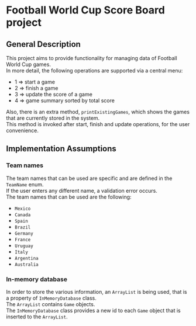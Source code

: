 # Football World Cup Score Board project

## General Description

This project aims to provide functionality for managing data of Football World Cup games. <br/>
In more detail, the following operations are supported via a central menu:
- 1 => start a game
- 2 => finish a game
- 3 => update the score of a game
- 4 => game summary sorted by total score

Also, there is an extra method, `printExistingGames`, which shows the games that are currently stored in the system. <br/>
This method is invoked after start, finish and update operations, for the user convenience.

## Implementation Assumptions
### Team names
The team names that can be used are specific and are defined in the `TeamName` enum. <br/>
If the user enters any different name, a validation error occurs. <br/>
The team names that can be used are the following:
- `Mexico`
- `Canada`
- `Spain`
- `Brazil`
- `Germany`
- `France`
- `Uruguay`
- `Italy`
- `Argentina`
- `Australia`

### In-memory database
In order to store the various information, an `ArrayList` is being used, that is a property of `InMemoryDatabase` class. <br/>
The `ArrayList` contains `Game` objects. <br/>
The `InMemoryDatabase` class provides a new id to each `Game` object that is inserted to the `ArrayList`.  